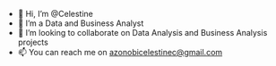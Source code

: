 
- 👋 Hi, I’m @Celestine
- 👀 I’m a Data and Business Analyst
- 💞️ I’m looking to collaborate on Data Analysis and Business Analysis projects
- 📫 You can reach me on azonobicelestinec@gmail.com
